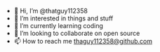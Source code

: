 - 👋 Hi, I’m @thatguy112358
- 👀 I’m interested in things and stuff
- 🌱 I’m currently learning coding
- 💞️ I’m looking to collaborate on open source
- 📫 How to reach me thaguy112358@github.com

<!---
thatguy112358/thatguy112358 is a ✨ special ✨ repository because its `README.md` (this file) appears on your GitHub profile.
You can click the Preview link to take a look at your changes.
--->
